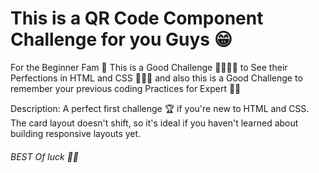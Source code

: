 # This is a QR Code Component Challenge for you Guys 😁

For the Beginner Fam 🐥 This is a Good Challenge 🤜🏻🤛🏻 to See their Perfections in HTML and CSS 👨🏻‍💻 and also this is a Good Challenge to remember your previous coding Practices for Expert 👍🏻

Description: A perfect first challenge 🏆 if you're new to HTML and CSS. The card layout doesn't shift, so it's ideal if you haven't learned about building responsive layouts yet.

###### BEST Of luck 👍🏻
